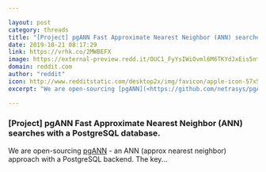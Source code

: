 ```yaml
---

layout: post
category: threads
title: "[Project] pgANN Fast Approximate Nearest Neighbor (ANN) searches with a PostgreSQL database."
date: 2019-10-21 08:17:29
link: https://vrhk.co/2MWBEFX
image: https://external-preview.redd.it/OUC1_FyYsIWiOvml6M6TKYdJxEis5ntcXHhO2lZW-rI.jpg?width=600&height=214&auto=webp&s=4e90b324165ed8e3ca5188715e0c3eab6059a95d
domain: reddit.com
author: "reddit"
icon: http://www.redditstatic.com/desktop2x/img/favicon/apple-icon-57x57.png
excerpt: "We are open-sourcing [pgANN](<https://github.com/netrasys/pgANN>) \- an ANN (approx nearest neighbor) approach with a PostgreSQL backend. The key..."

---
```


### [Project] pgANN Fast Approximate Nearest Neighbor (ANN) searches with a PostgreSQL database.

We are open-sourcing [pgANN](<https://github.com/netrasys/pgANN>) \- an ANN (approx nearest neighbor) approach with a PostgreSQL backend. The key...